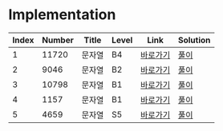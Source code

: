 # Implementation

| Index | Number | Title  | Level | Link                                              | Solution                                                                                   |
| ----- | ------ | ------ | ----- | ------------------------------------------------- | ------------------------------------------------------------------------------------------ |
| 1     | 11720  | 문자열 | B4    | [바로가기](https://www.acmicpc.net/problem/11720) | [풀이](https://github.com/constdreamcoder/backjoon-for-swift/blob/main/String/11720.swift) |
| 2     | 9046   | 문자열 | B2    | [바로가기](https://www.acmicpc.net/problem/9046)  | [풀이](https://github.com/constdreamcoder/backjoon-for-swift/blob/main/String/9046.swift)  |
| 3     | 10798  | 문자열 | B1    | [바로가기](https://www.acmicpc.net/problem/10798) | [풀이](https://github.com/constdreamcoder/backjoon-for-swift/blob/main/String/10798.swift) |
| 4     | 1157   | 문자열 | B1    | [바로가기](https://www.acmicpc.net/problem/1157)  | [풀이](https://github.com/constdreamcoder/backjoon-for-swift/blob/main/String/1157.swift)  |
| 5     | 4659   | 문자열 | S5    | [바로가기](https://www.acmicpc.net/problem/4659)  | [풀이](https://github.com/constdreamcoder/backjoon-for-swift/blob/main/String/4659.swift)  |
